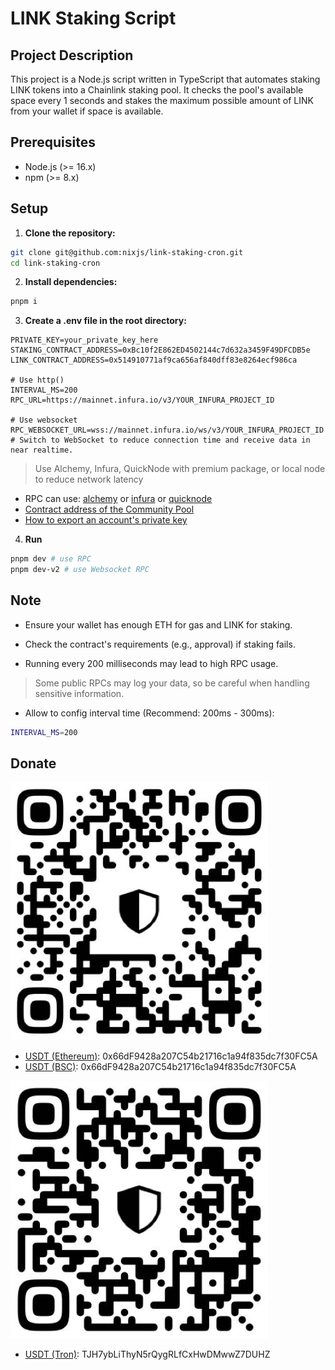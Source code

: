 # LINK Staking Script

## Project Description
This project is a Node.js script written in TypeScript that automates staking LINK tokens into a Chainlink staking pool. It checks the pool's available space every 1 seconds and stakes the maximum possible amount of LINK from your wallet if space is available.

## Prerequisites
- Node.js (>= 16.x)
- npm (>= 8.x)

## Setup
1. **Clone the repository:**
```bash
git clone git@github.com:nixjs/link-staking-cron.git
cd link-staking-cron
```
2. **Install dependencies:**
```bash
pnpm i
```

3. **Create a .env file in the root directory:**
```env
PRIVATE_KEY=your_private_key_here
STAKING_CONTRACT_ADDRESS=0xBc10f2E862ED4502144c7d632a3459F49DFCDB5e
LINK_CONTRACT_ADDRESS=0x514910771af9ca656af840dff83e8264ecf986ca

# Use http()
INTERVAL_MS=200
RPC_URL=https://mainnet.infura.io/v3/YOUR_INFURA_PROJECT_ID

# Use websocket
RPC_WEBSOCKET_URL=wss://mainnet.infura.io/ws/v3/YOUR_INFURA_PROJECT_ID  # Switch to WebSocket to reduce connection time and receive data in near realtime.
```
> Use Alchemy, Infura, QuickNode with premium package, or local node to reduce network latency
- RPC can use: [alchemy](https://www.alchemy.com/) or [infura](https://developer.metamask.io/key/active-endpoints) or [quicknode](https://www.quicknode.com/)
- [Contract address of the Community Pool](https://etherscan.io/address/0xBc10f2E862ED4502144c7d632a3459F49DFCDB5e)
- [How to export an account's private key](https://support.metamask.io/configure/accounts/how-to-export-an-accounts-private-key/)

4. **Run**
```bash
pnpm dev # use RPC
pnpm dev-v2 # use Websocket RPC
```

## Note
- Ensure your wallet has enough ETH for gas and LINK for staking.

- Check the contract's requirements (e.g., approval) if staking fails.

- Running every 200 milliseconds may lead to high RPC usage.

> Some public RPCs may log your data, so be careful when handling sensitive information.

- Allow to config interval time (Recommend: 200ms - 300ms):
```bash
INTERVAL_MS=200
```

## Donate
![Based EVM](based-evm.jpg "QR code address")

- [USDT (Ethereum)](https://link.trustwallet.com/send?address=0x66dF9428a207C54b21716c1a94f835dc7f30FC5A&asset=c20000714_t0x55d398326f99059fF775485246999027B3197955): 0x66dF9428a207C54b21716c1a94f835dc7f30FC5A
- [USDT (BSC)](https://link.trustwallet.com/send?address=0x66dF9428a207C54b21716c1a94f835dc7f30FC5A&asset=c20000714_t0x55d398326f99059fF775485246999027B3197955): 0x66dF9428a207C54b21716c1a94f835dc7f30FC5A

![Tron](usdt-tron.jpg "QR code address")
- [USDT (Tron)](https://link.trustwallet.com/send?asset=c195_tTR7NHqjeKQxGTCi8q8ZY4pL8otSzgjLj6t&address=TJH7ybLiThyN5rQygRLfCxHwDMwwZ7DUHZ): TJH7ybLiThyN5rQygRLfCxHwDMwwZ7DUHZ